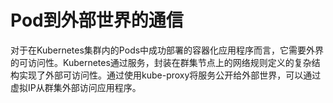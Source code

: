 # Pod到外部世界的通信

对于在Kubernetes集群内的Pods中成功部署的容器化应用程序而言，它需要外界的可访问性。Kubernetes通过服务，封装在群集节点上的网络规则定义的复杂结构实现了外部可访问性。通过使用kube-proxy将服务公开给外部世界，可以通过虚拟IP从群集外部访问应用程序。

